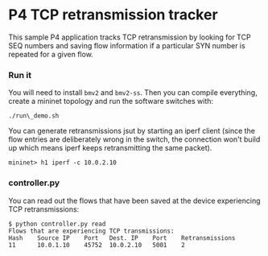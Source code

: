 # P4 TCP retransmission tracker

This sample P4 application tracks TCP retransmission by looking for TCP SEQ numbers and saving flow information if a particular SYN number is repeated for a given flow.

### Run it

You will need to install `bmv2` and `bmv2-ss`. Then you can compile everything, create a mininet topology and run the software switches with:

    ./run\_demo.sh

You can generate retransmissions jsut by starting an iperf client (since the flow entries are deliberately wrong in the switch, the connection won't build up which means iperf keeps retransmitting the same packet).

    mininet> h1 iperf -c 10.0.2.10

### controller.py

You can read out the flows that have been saved at the device experiencing TCP retransmissions:

    $ python controller.py read
    Flows that are experiencing TCP transmissions:
    Hash    Source IP    Port   Dest. IP    Port    Retransmissions
    11      10.0.1.10    45752  10.0.2.10   5001    2 
